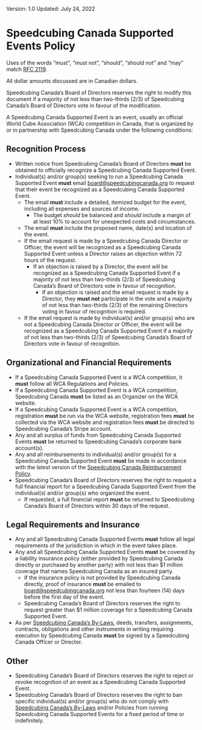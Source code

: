 <style type="text/css">
  a[href]:after { content : "" }
</style>

Version: 1.0
Updated: July 24, 2022

# Speedcubing Canada Supported Events Policy

Uses of the words “must”, “must not”, “should”, “should not” and “may” match [RFC 2119](https://www.ietf.org/rfc/rfc2119.txt).

All dollar amounts discussed are in Canadian dollars.

Speedcubing Canada’s Board of Directors reserves the right to modify this document if a majority of not less than two-thirds (2/3) of Speedcubing Canada’s Board of Directors vote in favour of the modification.

A Speedcubing Canada Supported Event is an event, usually an official World Cube Association (WCA) competition in Canada, that is organized by or in partnership with Speedcubing Canada under the following conditions:

## Recognition Process

- Written notice from Speedcubing Canada’s Board of Directors **must** be obtained to officially recognize a Speedcubing Canada Supported Event.
- Individual(s) and/or group(s) seeking to run a Speedcubing Canada Supported Event **must** email [board@speedcubingcanada.org](mailto:board@speedcubingcanada.org) to request that their event be recognized as a Speedcubing Canada Supported Event.
  - The email **must** include a detailed, itemized budget for the event, including all expenses and sources of income.
    - The budget _should_ be balanced and _should_ include a margin of at least 10% to account for unexpected costs and circumstances.
  - The email **must** include the proposed name, date(s) and location of the event.
  - If the email request is made by a Speedcubing Canada Director or Officer, the event will be recognized as a Speedcubing Canada Supported Event unless a Director raises an objection within 72 hours of the request.
    - If an objection is raised by a Director, the event will be recognized as a Speedcubing Canada Supported Event if a majority of not less than two-thirds (2/3) of Speedcubing Canada’s Board of Directors vote in favour of recognition.
      - If an objection is raised and the email request is made by a Director, they **must not** participate in the vote and a majority of not less than two-thirds (2/3) of the remaining Directors voting in favour of recognition is required.
  - If the email request is made by individual(s) and/or group(s) who are not a Speedcubing Canada Director or Officer, the event will be recognized as a Speedcubing Canada Supported Event if a majority of not less than two-thirds (2/3) of Speedcubing Canada’s Board of Directors vote in favour of recognition.

## Organizational and Financial Requirements

- If a Speedcubing Canada Supported Event is a WCA competition, it **must** follow all WCA Regulations and Policies.
- If a Speedcubing Canada Supported Event is a WCA competition, Speedcubing Canada **must** be listed as an Organizer on the WCA website.
- If a Speedcubing Canada Supported Event is a WCA competition, registration **must** be run via the WCA website, registration fees **must** be collected via the WCA website and registration fees **must** be directed to Speedcubing Canada’s Stripe account.
- Any and all surplus of funds from Speedcubing Canada Supported Events **must** be returned to Speedcubing Canada’s corporate bank account(s).
- Any and all reimbursements to individual(s) and/or group(s) for a Speedcubing Canada Supported Event **must** be made in accordance with the latest version of the [Speedcubing Canada Reimbursement Policy](https://www.speedcubingcanada.org/documents/reimbursement-policy.pdf).
- Speedcubing Canada’s Board of Directors reserves the right to request a full financial report for a Speedcubing Canada Supported Event from the individual(s) and/or group(s) who organized the event.
  - If requested, a full financial report **must** be returned to Speedcubing Canada’s Board of Directors within 30 days of the request.

## Legal Requirements and Insurance

- Any and all Speedcubing Canada Supported Events **must** follow all legal requirements of the jurisdiction in which in the event takes place.
- Any and all Speedcubing Canada Supported Events **must** be covered by a liability insurance policy (either provided by Speedcubing Canada directly or purchased by another party) with not less than $1 million coverage that names Speedcubing Canada as an insured party.
  - If the insurance policy is not provided by Speedcubing Canada directly, proof of insurance **must** be emailed to [board@speedcubingcanada.org](mailto:board@speedcubingcanada.org) not less than fourteen (14) days before the first day of the event.
  - Speedcubing Canada’s Board of Directors reserves the right to request greater than $1 million coverage for a Speedcubing Canada Supported Event.
- As per [Speedcubing Canada’s By-Laws](https://www.speedcubingcanada.org/documents/by-laws.pdf), deeds, transfers, assignments, contracts, obligations and other instruments in writing requiring execution by Speedcubing Canada **must** be signed by a Speedcubing Canada Officer or Director.

## Other

- Speedcubing Canada’s Board of Directors reserves the right to reject or revoke recognition of an event as a Speedcubing Canada Supported Event.
- Speedcubing Canada’s Board of Directors reserves the right to ban specific individual(s) and/or group(s) who do not comply with [Speedcubing Canada’s By-Laws](https://www.speedcubingcanada.org/documents/by-laws.pdf) and/or Policies from running Speedcubing Canada Supported Events for a fixed period of time or indefinitely.
